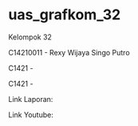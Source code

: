# uas_grafkom_32

Kelompok 32

C14210011 - Rexy Wijaya Singo Putro

C1421 -

C1421 -

Link Laporan:

Link Youtube:
